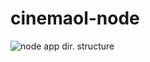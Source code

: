 # cinemaol-node

![node app dir. structure](https://mataprasad.github.io/node%20dir-strucure%20and%20required%20packages.png)

